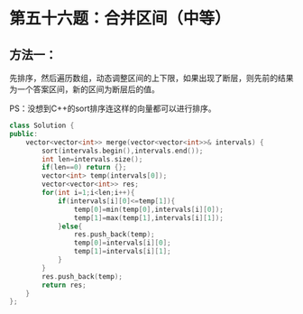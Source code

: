 # 第五十六题：合并区间（中等）

## 方法一：

先排序，然后遍历数组，动态调整区间的上下限，如果出现了断层，则先前的结果为一个答案区间，新的区间为断层后的值。

PS：没想到C++的sort排序连这样的向量都可以进行排序。

```c++
class Solution {
public:
    vector<vector<int>> merge(vector<vector<int>>& intervals) {
        sort(intervals.begin(),intervals.end());
        int len=intervals.size();
        if(len==0) return {};
        vector<int> temp(intervals[0]);
        vector<vector<int>> res;
        for(int i=1;i<len;i++){
            if(intervals[i][0]<=temp[1]){
                temp[0]=min(temp[0],intervals[i][0]);
                temp[1]=max(temp[1],intervals[i][1]);
            }else{
                res.push_back(temp);
                temp[0]=intervals[i][0];
                temp[1]=intervals[i][1];
            }
        }
        res.push_back(temp);
        return res;
    }
};
```

